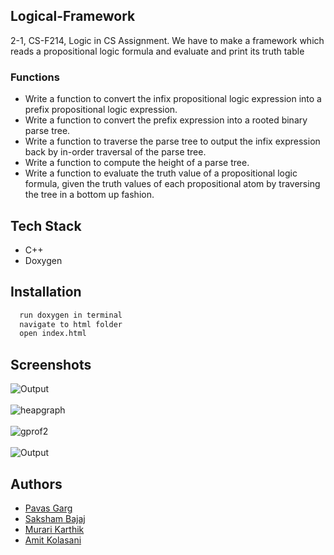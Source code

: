 
## Logical-Framework
2-1, CS-F214, Logic in CS Assignment. We have to make
 a framework which reads a propositional logic formula 
and evaluate and print its truth table

### Functions
- Write a function to convert the infix propositional logic expression into a prefix propositional logic expression.
- Write a function to convert the prefix expression into a rooted binary parse tree.
- Write a function to traverse the parse tree to output the infix expression back by in-order traversal of the parse tree.
- Write a function to compute the height of a parse tree.
- Write a function to evaluate the truth value of a propositional logic formula, given the truth values of each propositional atom by traversing the tree in a bottom up fashion.
## Tech Stack

- C++
- Doxygen



## Installation


```bash
  run doxygen in terminal
  navigate to html folder
  open index.html
```
    
## Screenshots

![Output](https://user-images.githubusercontent.com/97559428/197117180-3ef9d44e-cb63-4208-892f-d413b0f074c5.png)
<br/>
<br/>
![heapgraph](https://user-images.githubusercontent.com/97559428/197363643-4dac38d4-e0d9-4d2d-87b2-443ba86b2dab.jpg)
<br/>
<br/>
![gprof2](https://user-images.githubusercontent.com/97559428/197381986-e3700544-62a5-4c67-92c9-e95c8411f1ba.png)
<br>
<br>
![Output](https://user-images.githubusercontent.com/97559428/196759255-5d799c8b-59f4-4d5c-ad7b-098f6533266d.png)


## Authors


- [Pavas Garg](https://www.github.com/pavas23)
- [Saksham Bajaj](https://github.com/SakshamBajaj18)
- [Murari Karthik](https://github.com/Murari-Karthik)
- [Amit Kolasani](https://github.com/AmitKolasani)





